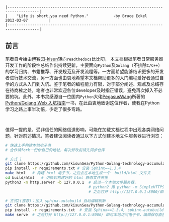 ```
|------------------------------------------------------------------------------------|
|    "Life is short,you need Python."           -by Bruce Eckel   2013-03-07         |
|------------------------------------------------------------------------------------|
```

## 前言

笔者自今始由[博客园-kisun](https://www.cnblogs.com/kisun168/)转向`readthedocs`比比叨， 本文档根据笔者日常服务器开发工作的阶段性总结作出持续更新，主要面向`Python`及`Golang`（不排除`C/C++`）的学习归纳、书籍推荐、开发规范及开发流程等。一方面希望能够结识更多的开发者进行技术交流，另一方面也由衷地希望本文档帮助更多的入门编程爱好者通过自学的方式从入门到入坑。鉴于笔者的编程能力有限，对于部分阐述、观点及总结存在待商榷之处，笔者也非常欢迎各位developer及时指正错误，避免再次掉入不必要的坑。此外，本书灵感源自一位国内`Python`大佬[PegasusWang](https://github.com/PegasusWang)所著的[Python/Golang Web 入坑指南](https://python-web-guide.readthedocs.io/zh/latest/index.html#)一书，在此由衷地致谢这位作者，使我在Python学习之路上事半功倍，少走了很多弯路。

<br>

值得一提的是，受非信任的网络信道影响，可能在加载文档过程中出现各类网络问题，针对前述情况，笔者建议阅读者通过以下方式创建本地文件服务器进行浏览：

```bash
# 快速上手构建本地电子书
# 合作请fork一份你自己的地址，每次修改前请先同步仓库

# 方式 1
git clone https://github.com/kisunSea/Python-Golang-technology-accumulation.git    
pip install -r requirements.txt # 安装 Sphinx==1.3.4
make html   # 构建 html 电子书，之后会在本地生成一个 _build/html 文件夹
cd build/html   # 切换到构建好的 html 静态文件夹里
python3 -m http.server -b 127.0.0.1  # 启动一个本地文件服务器，
                                     # python2 用 python -m SimpleHTTPServer
                                     # 之后打开 http://127.0.0.1:8000/即可本地访问电子书

# 方式2(推荐)：加入 sphinx-autobuild 自动编辑刷新
git clone https://github.com/kisunSea/Python-Golang-technology-accumulation.git
pip install -r requirements.txt  # 安装 Sphinx==1.3.4, sphinx-autobuild
make serve  # 之后打开 http://127.0.0.1:8000/ 即可本地访问电子书，编辑保存直接自动刷新浏览器
```



